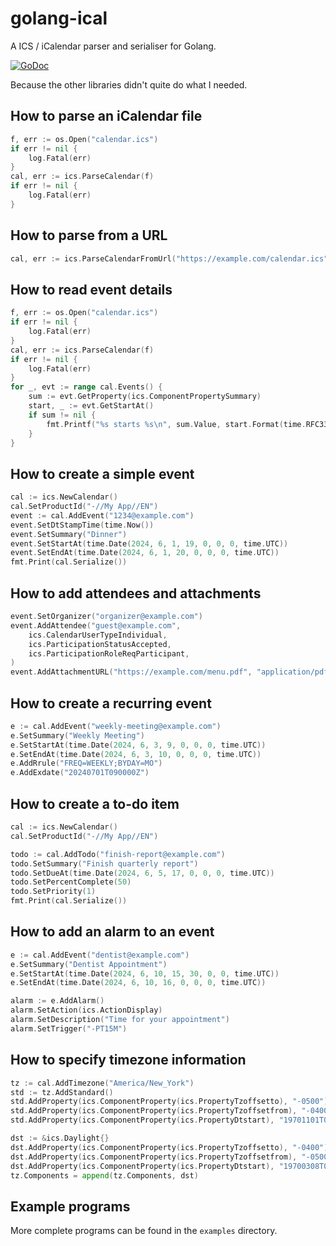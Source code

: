 # golang-ical
A  ICS / iCalendar parser and serialiser for Golang.

[![GoDoc](https://godoc.org/github.com/arran4/golang-ical?status.svg)](https://godoc.org/github.com/arran4/golang-ical)

Because the other libraries didn't quite do what I needed.

## How to parse an iCalendar file

```go
f, err := os.Open("calendar.ics")
if err != nil {
    log.Fatal(err)
}
cal, err := ics.ParseCalendar(f)
if err != nil {
    log.Fatal(err)
}
```

## How to parse from a URL

```go
cal, err := ics.ParseCalendarFromUrl("https://example.com/calendar.ics")
```

## How to read event details

```go
f, err := os.Open("calendar.ics")
if err != nil {
    log.Fatal(err)
}
cal, err := ics.ParseCalendar(f)
if err != nil {
    log.Fatal(err)
}
for _, evt := range cal.Events() {
    sum := evt.GetProperty(ics.ComponentPropertySummary)
    start, _ := evt.GetStartAt()
    if sum != nil {
        fmt.Printf("%s starts %s\n", sum.Value, start.Format(time.RFC3339))
    }
}
```

## How to create a simple event

```go
cal := ics.NewCalendar()
cal.SetProductId("-//My App//EN")
event := cal.AddEvent("1234@example.com")
event.SetDtStampTime(time.Now())
event.SetSummary("Dinner")
event.SetStartAt(time.Date(2024, 6, 1, 19, 0, 0, 0, time.UTC))
event.SetEndAt(time.Date(2024, 6, 1, 20, 0, 0, 0, time.UTC))
fmt.Print(cal.Serialize())
```

## How to add attendees and attachments

```go
event.SetOrganizer("organizer@example.com")
event.AddAttendee("guest@example.com",
    ics.CalendarUserTypeIndividual,
    ics.ParticipationStatusAccepted,
    ics.ParticipationRoleReqParticipant,
)
event.AddAttachmentURL("https://example.com/menu.pdf", "application/pdf")
```

## How to create a recurring event

```go
e := cal.AddEvent("weekly-meeting@example.com")
e.SetSummary("Weekly Meeting")
e.SetStartAt(time.Date(2024, 6, 3, 9, 0, 0, 0, time.UTC))
e.SetEndAt(time.Date(2024, 6, 3, 10, 0, 0, 0, time.UTC))
e.AddRrule("FREQ=WEEKLY;BYDAY=MO")
e.AddExdate("20240701T090000Z")
```
## How to create a to-do item

```go
cal := ics.NewCalendar()
cal.SetProductId("-//My App//EN")

todo := cal.AddTodo("finish-report@example.com")
todo.SetSummary("Finish quarterly report")
todo.SetDueAt(time.Date(2024, 6, 5, 17, 0, 0, 0, time.UTC))
todo.SetPercentComplete(50)
todo.SetPriority(1)
fmt.Print(cal.Serialize())
```

## How to add an alarm to an event

```go
e := cal.AddEvent("dentist@example.com")
e.SetSummary("Dentist Appointment")
e.SetStartAt(time.Date(2024, 6, 10, 15, 30, 0, 0, time.UTC))
e.SetEndAt(time.Date(2024, 6, 10, 16, 0, 0, 0, time.UTC))

alarm := e.AddAlarm()
alarm.SetAction(ics.ActionDisplay)
alarm.SetDescription("Time for your appointment")
alarm.SetTrigger("-PT15M")
```

## How to specify timezone information

```go
tz := cal.AddTimezone("America/New_York")
std := tz.AddStandard()
std.AddProperty(ics.ComponentProperty(ics.PropertyTzoffsetto), "-0500")
std.AddProperty(ics.ComponentProperty(ics.PropertyTzoffsetfrom), "-0400")
std.AddProperty(ics.ComponentProperty(ics.PropertyDtstart), "19701101T020000")

dst := &ics.Daylight{}
dst.AddProperty(ics.ComponentProperty(ics.PropertyTzoffsetto), "-0400")
dst.AddProperty(ics.ComponentProperty(ics.PropertyTzoffsetfrom), "-0500")
dst.AddProperty(ics.ComponentProperty(ics.PropertyDtstart), "19700308T020000")
tz.Components = append(tz.Components, dst)
```


## Example programs

More complete programs can be found in the `examples` directory.
